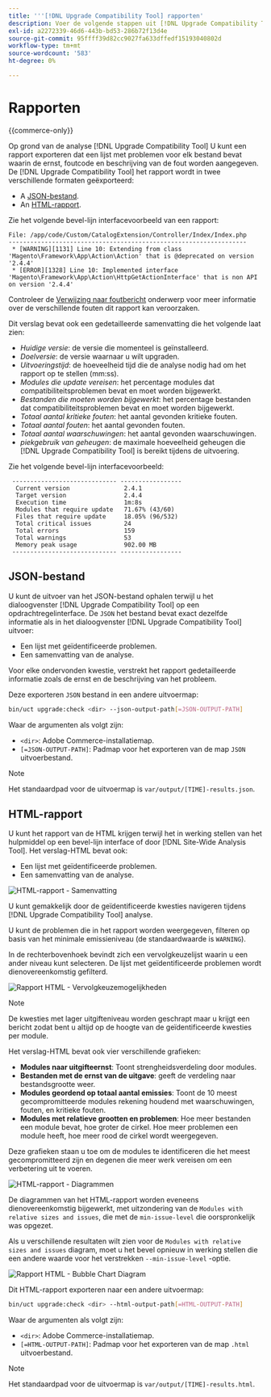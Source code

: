 ```yaml
---
title: '''[!DNL Upgrade Compatibility Tool] rapporten'
description: Voer de volgende stappen uit [!DNL Upgrade Compatibility Tool] op uw Adobe Commerce-project.
exl-id: a2272339-46d6-443b-bd53-286b72f13d4e
source-git-commit: 95ffff39d82cc9027fa633dffedf15193040802d
workflow-type: tm+mt
source-wordcount: '583'
ht-degree: 0%

---
```


# Rapporten

{{commerce-only}}

Op grond van de analyse [!DNL Upgrade Compatibility Tool] U kunt een rapport exporteren dat een lijst met problemen voor elk bestand bevat waarin de ernst, foutcode en beschrijving van de fout worden aangegeven. De [!DNL Upgrade Compatibility Tool] het rapport wordt in twee verschillende formaten geëxporteerd:

- A [JSON-bestand](reports.md#json-file).
- An [HTML-rapport](reports.md#html-report).

Zie het volgende bevel-lijn interfacevoorbeeld van een rapport:

```terminal
File: /app/code/Custom/CatalogExtension/Controller/Index/Index.php
------------------------------------------------------------------
 * [WARNING][1131] Line 10: Extending from class 'Magento\Framework\App\Action\Action' that is @deprecated on version '2.4.4'
 * [ERROR][1328] Line 10: Implemented interface 'Magento\Framework\App\Action\HttpGetActionInterface' that is non API on version '2.4.4'
```

Controleer de [Verwijzing naar foutbericht](../upgrade-compatibility-tool/error-messages.md) onderwerp voor meer informatie over de verschillende fouten dit rapport kan veroorzaken.

Dit verslag bevat ook een gedetailleerde samenvatting die het volgende laat zien:

- *Huidige versie*: de versie die momenteel is geïnstalleerd.
- *Doelversie*: de versie waarnaar u wilt upgraden.
- *Uitvoeringstijd*: de hoeveelheid tijd die de analyse nodig had om het rapport op te stellen (mm:ss).
- *Modules die update vereisen*: het percentage modules dat compatibiliteitsproblemen bevat en moet worden bijgewerkt.
- *Bestanden die moeten worden bijgewerkt*: het percentage bestanden dat compatibiliteitsproblemen bevat en moet worden bijgewerkt.
- *Totaal aantal kritieke fouten*: het aantal gevonden kritieke fouten.
- *Totaal aantal fouten*: het aantal gevonden fouten.
- *Totaal aantal waarschuwingen*: het aantal gevonden waarschuwingen.
- *piekgebruik van geheugen*: de maximale hoeveelheid geheugen die [!DNL Upgrade Compatibility Tool] is bereikt tijdens de uitvoering.

Zie het volgende bevel-lijn interfacevoorbeeld:

```terminal
 ----------------------------- ----------------- 
  Current version               2.4.1            
  Target version                2.4.4            
  Execution time                1m:8s            
  Modules that require update   71.67% (43/60)   
  Files that require update     18.05% (96/532)  
  Total critical issues         24               
  Total errors                  159              
  Total warnings                53               
  Memory peak usage             902.00 MB        
 ----------------------------- ----------------- 
```

## JSON-bestand

U kunt de uitvoer van het JSON-bestand ophalen terwijl u het dialoogvenster [!DNL Upgrade Compatibility Tool] op een opdrachtregelinterface. De `JSON` het bestand bevat exact dezelfde informatie als in het dialoogvenster [!DNL Upgrade Compatibility Tool] uitvoer:

- Een lijst met geïdentificeerde problemen.
- Een samenvatting van de analyse.

Voor elke ondervonden kwestie, verstrekt het rapport gedetailleerde informatie zoals de ernst en de beschrijving van het probleem.

Deze exporteren `JSON` bestand in een andere uitvoermap:

```bash
bin/uct upgrade:check <dir> --json-output-path[=JSON-OUTPUT-PATH]
```

Waar de argumenten als volgt zijn:

- `<dir>`: Adobe Commerce-installatiemap.
- `[=JSON-OUTPUT-PATH]`: Padmap voor het exporteren van de map `JSON` uitvoerbestand.

>[!NOTE]
>
> Het standaardpad voor de uitvoermap is `var/output/[TIME]-results.json`.

## HTML-rapport

U kunt het rapport van de HTML krijgen terwijl het in werking stellen van het hulpmiddel op een bevel-lijn interface of door [!DNL Site-Wide Analysis Tool]. Het verslag-HTML bevat ook:

- Een lijst met geïdentificeerde problemen.
- Een samenvatting van de analyse.

![HTML-rapport - Samenvatting](../../assets/upgrade-guide/uct-html-summary.png)

U kunt gemakkelijk door de geïdentificeerde kwesties navigeren tijdens [!DNL Upgrade Compatibility Tool] analyse.

U kunt de problemen die in het rapport worden weergegeven, filteren op basis van het minimale emissieniveau (de standaardwaarde is `WARNING`).

In de rechterbovenhoek bevindt zich een vervolgkeuzelijst waarin u een ander niveau kunt selecteren. De lijst met geïdentificeerde problemen wordt dienovereenkomstig gefilterd.

![Rapport HTML - Vervolgkeuzemogelijkheden](../../assets/upgrade-guide/uct-html-filtered-issues-list.png)

>[!NOTE]
>
> De kwesties met lager uitgifteniveau worden geschrapt maar u krijgt een bericht zodat bent u altijd op de hoogte van de geïdentificeerde kwesties per module.

Het verslag-HTML bevat ook vier verschillende grafieken:

- **Modules naar uitgifteernst**: Toont strengheidsverdeling door modules.
- **Bestanden met de ernst van de uitgave**: geeft de verdeling naar bestandsgrootte weer.
- **Modules geordend op totaal aantal emissies**: Toont de 10 meest gecompromitteerde modules rekening houdend met waarschuwingen, fouten, en kritieke fouten.
- **Modules met relatieve grootten en problemen**: Hoe meer bestanden een module bevat, hoe groter de cirkel. Hoe meer problemen een module heeft, hoe meer rood de cirkel wordt weergegeven.

Deze grafieken staan u toe om de modules te identificeren die het meest gecompromitteerd zijn en degenen die meer werk vereisen om een verbetering uit te voeren.

![HTML-rapport - Diagrammen](../../assets/upgrade-guide/uct-html-diagrams.png)

De diagrammen van het HTML-rapport worden eveneens dienovereenkomstig bijgewerkt, met uitzondering van de `Modules with relative sizes and issues`, die met de `min-issue-level` die oorspronkelijk was opgezet.

Als u verschillende resultaten wilt zien voor de `Modules with relative sizes and issues` diagram, moet u het bevel opnieuw in werking stellen die een andere waarde voor het verstrekken `--min-issue-level` -optie.

![Rapport HTML - Bubble Chart Diagram](../../assets/upgrade-guide/uct-html-filtered-diagrams.png)

Dit HTML-rapport exporteren naar een andere uitvoermap:

```bash
bin/uct upgrade:check <dir> --html-output-path[=HTML-OUTPUT-PATH]
```

Waar de argumenten als volgt zijn:

- `<dir>`: Adobe Commerce-installatiemap.
- `[=HTML-OUTPUT-PATH]`: Padmap voor het exporteren van de map `.html` uitvoerbestand.

>[!NOTE]
>
> Het standaardpad voor de uitvoermap is `var/output/[TIME]-results.html`.
